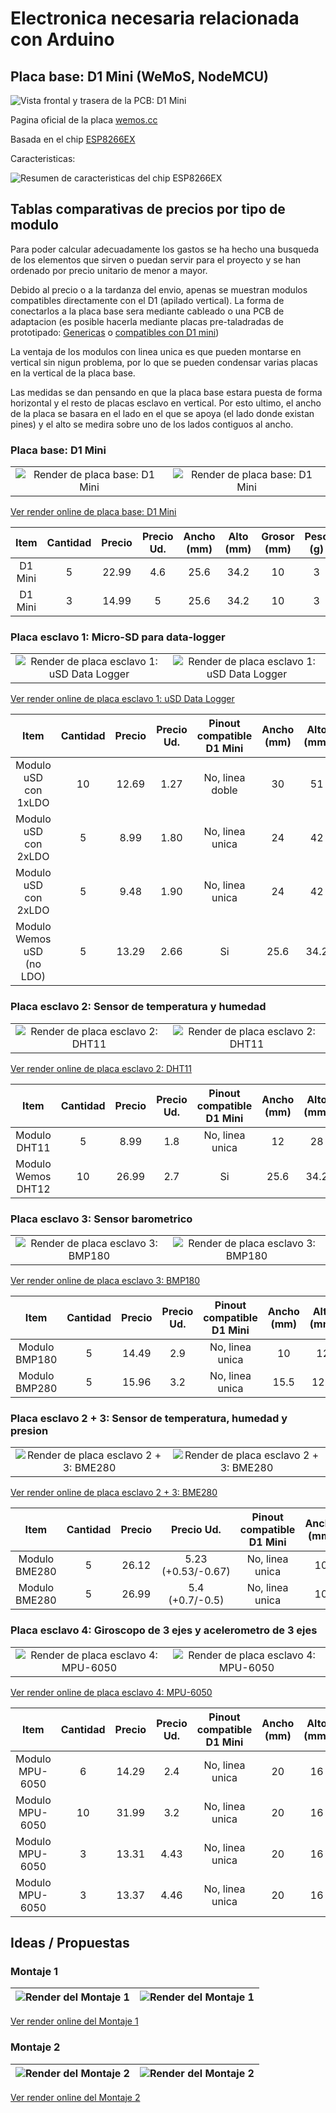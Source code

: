 # Electronica necesaria relacionada con Arduino

## Placa base: D1 Mini (WeMoS, NodeMCU)

![Vista frontal y trasera de la PCB: D1 Mini](media/D1-Mini_top-bottom.jpg)

Pagina oficial de la placa [wemos.cc](https://wiki.wemos.cc/products:d1:d1_mini)

Basada en el chip [ESP8266EX](media/ESP8266EX_datasheet_en.pdf)

Caracteristicas:

![Resumen de caracteristicas del chip ESP8266EX](media/ESP8266EX_specs-table.png)

## Tablas comparativas de precios por tipo de modulo

Para poder calcular adecuadamente los gastos se ha hecho una busqueda de los elementos que sirven o puedan servir para el proyecto y se han ordenado por precio unitario de menor a mayor.

Debido al precio o a la tardanza del envio, apenas se muestran modulos compatibles directamente con el D1 (apilado vertical). La forma de conectarlos a la placa base sera mediante cableado o una PCB de adaptacion (es posible hacerla mediante placas pre-taladradas de prototipado: [Genericas](https://www.amazon.es/s/ref=nb_sb_noss_2?__mk_es_ES=%C3%85M%C3%85%C5%BD%C3%95%C3%91&url=search-alias%3Daps&field-keywords=pcb+prototipo&rh=i%3Aaps%2Ck%3Apcb+prototipo) o [compatibles con D1 mini](https://www.amazon.es/dp/B07F6C3DF8/ref=cm_sw_r_tw_dp_U_x_3qiwCbSAV2RZA))

La ventaja de los modulos con linea unica es que pueden montarse en vertical sin nigun problema, por lo que se pueden condensar varias placas en la vertical de la placa base.

Las medidas se dan pensando en que la placa base estara puesta de forma horizontal y el resto de placas esclavo en vertical. Por esto ultimo, el ancho de la placa se basara en el lado en el que se apoya (el lado donde existan pines) y el alto se medira sobre uno de los lados contiguos al ancho.

### Placa base: D1 Mini

|                                                                       |                                                                        |
| :-----:                                                               | :-----:                                                                |
| ![Render de placa base: D1 Mini](media/3D/ESP8266_D1-Mini.stl_30.png) | ![Render de placa base: D1 Mini](media/3D/ESP8266_D1-Mini.stl_315.png) |

[Ver render online de placa base: D1 Mini](media/3D/ESP8266_D1-Mini.stl)

| Item    | Cantidad | Precio  | Precio Ud. | Ancho (mm) | Alto (mm) | Grosor (mm) | Peso (g) | Link Amazon                                                                     |
| :-----: | :-----:  | :-----: | :-----:    | :-----:    | :-----:   | :-----:     | :-----:  | :-----:                                                                         |
| D1 Mini | 5        | 22.99   | 4.6        | 25.6       | 34.2      | 10          | 3        | [Link](https://www.amazon.es/dp/B076F81VZT/ref=cm_sw_r_tw_dp_U_x_FnhwCbJXNS727) |
| D1 Mini | 3        | 14.99   | 5          | 25.6       | 34.2      | 10          | 3        | [Link](https://www.amazon.es/dp/B076F53B6S/ref=cm_sw_r_tw_dp_U_x_Y5hwCbAY80Q19) |

### Placa esclavo 1: Micro-SD para data-logger

|                                                                                 |                                                                                  |
| :-----:                                                                         | :-----:                                                                          |
| ![Render de placa esclavo 1: uSD Data Logger](media/3D/breakout_uSD.stl_30.png) | ![Render de placa esclavo 1: uSD Data Logger](media/3D/breakout_uSD.stl_315.png) |

[Ver render online de placa esclavo 1: uSD Data Logger](media/3D/breakout_uSD.stl)

| Item                      | Cantidad | Precio  | Precio Ud. | Pinout compatible D1 Mini | Ancho (mm) | Alto (mm) | Grosor (mm) | Peso (g) | Link Amazon                                                                     |
| :-----:                   | :-----:  | :-----: | :-----:    | :-----:                   | :-----:    | :-----:   | :-----:     | :-----:  | :-----:                                                                         |
| Modulo uSD con 1xLDO      | 10       | 12.69   | 1.27       | No, linea doble           | 30         | 51        | 10          | 8        | [Link](https://www.amazon.es/dp/B079124Z4G/ref=cm_sw_r_tw_dp_U_x_9kgwCbS7D4XS3) |
| Modulo uSD con 2xLDO      | 5        | 8.99    | 1.80       | No, linea unica           | 24         | 42        | 12          | 5        | [Link](https://www.amazon.es/dp/B07G296J2M/ref=cm_sw_r_tw_dp_U_x_RjgwCbAC8SWAE) |
| Modulo uSD con 2xLDO      | 5        | 9.48    | 1.90       | No, linea unica           | 24         | 42        | 12          | 5        | [Link](https://www.amazon.es/dp/B07LH6DH9D/ref=cm_sw_r_tw_dp_U_x_plgwCb481VT7A) |
| Modulo Wemos uSD (no LDO) | 5        | 13.29   | 2.66       | Si                        | 25.6       | 34.2      | 10          | 10       | [Link](https://www.amazon.es/dp/B07F6CF6YD/ref=cm_sw_r_tw_dp_U_x_FZfwCbXXAGKNK) |

### Placa esclavo 2: Sensor de temperatura y humedad

|                                                                         |                                                                          |
| :-----:                                                                 | :-----:                                                                  |
| ![Render de placa esclavo 2: DHT11](media/3D/breakout_DHT11.stl_30.png) | ![Render de placa esclavo 2: DHT11](media/3D/breakout_DHT11.stl_315.png) |

[Ver render online de placa esclavo 2: DHT11](media/3D/breakout_DHT11.stl)

| Item               | Cantidad | Precio  | Precio Ud. | Pinout compatible D1 Mini | Ancho (mm) | Alto (mm) | Grosor (mm) | Peso (g) | Link Amazon                                                                     |
| :-----:            | :-----:  | :-----: | :-----:    | :-----:                   | :-----:    | :-----:   | :-----:     | :-----:  | :-----:                                                                         |
| Modulo DHT11       | 5        | 8.99    | 1.8        | No, linea unica           | 12         | 28        | 10          | 5        | [Link](https://www.amazon.es/dp/B07DK8MVNX/ref=cm_sw_r_tw_dp_U_x_FagwCbN7YP2E2) |
| Modulo Wemos DHT12 | 10       | 26.99   | 2.7        | Si                        | 25.6       | 34.2      | 10          | 10       | [Link](https://www.amazon.es/dp/B07FCJY5FZ/ref=cm_sw_r_tw_dp_U_x_hYfwCbA1C7WDR) |

### Placa esclavo 3: Sensor barometrico

|                                                                           |                                                                            |
| :-----:                                                                   | :-----:                                                                    |
| ![Render de placa esclavo 3: BMP180](media/3D/breakout_BMP180.stl_30.png) | ![Render de placa esclavo 3: BMP180](media/3D/breakout_BMP180.stl_315.png) |

[Ver render online de placa esclavo 3: BMP180](media/3D/breakout_BMP180.stl)

| Item          | Cantidad | Precio  | Precio Ud. | Pinout compatible D1 Mini | Ancho (mm) | Alto (mm) | Grosor (mm) | Peso (g) | Link Amazon                                                                     |
| :-----:       | :-----:  | :-----: | :-----:    | :-----:                   | :-----:    | :-----:   | :-----:     | :-----:  | :-----:                                                                         |
| Modulo BMP180 | 5        | 14.49   | 2.9        | No, linea unica           | 10         | 12        | 5           | 1        | [Link](https://www.amazon.es/dp/B07GNKWWWF/ref=cm_sw_r_tw_dp_U_x_BggwCbCETKDP7) |
| Modulo BMP280 | 5        | 15.96   | 3.2        | No, linea unica           | 15.5       | 12.2      | 5           | 1        | [Link](https://www.amazon.es/dp/B07HMWB4PD/ref=cm_sw_r_tw_dp_U_x_gfgwCbZTN68BG) |

### Placa esclavo 2 + 3: Sensor de temperatura, humedad y presion

|                                                                               |                                                                                |
| :-----:                                                                       | :-----:                                                                        |
| ![Render de placa esclavo 2 + 3: BME280](media/3D/breakout_BME280.stl_30.png) | ![Render de placa esclavo 2 + 3: BME280](media/3D/breakout_BME280.stl_315.png) |

[Ver render online de placa esclavo 2 + 3: BME280](media/3D/breakout_BME280.stl)

| Item          | Cantidad | Precio  | Precio Ud.         | Pinout compatible D1 Mini | Ancho (mm) | Alto (mm) | Grosor (mm) | Peso (g) | Link Amazon                                                                     |
| :-----:       | :-----:  | :-----: | :-----:            | :-----:                   | :-----:    | :-----:   | :-----:     | :-----:  | :-----:                                                                         |
| Modulo BME280 | 5        | 26.12   | 5.23 (+0.53/-0.67) | No, linea unica           | 10         | 12        | 5           | 1        | [Link](https://www.amazon.es/dp/B07HMQMW6M/ref=cm_sw_r_tw_dp_U_x_BDhwCbJR0T7HB) |
| Modulo BME280 | 5        | 26.99   | 5.4 (+0.7/-0.5)    | No, linea unica           | 10         | 12        | 5           | 1        | [Link](https://www.amazon.es/dp/B0799FH5PG/ref=cm_sw_r_tw_dp_U_x_0DhwCbT54YETR) |

### Placa esclavo 4: Giroscopo de 3 ejes y acelerometro de 3 ejes

|                                                                              |                                                                               |
| :-----:                                                                      | :-----:                                                                       |
| ![Render de placa esclavo 4: MPU-6050](media/3D/breakout_MPU6050.stl_30.png) | ![Render de placa esclavo 4: MPU-6050](media/3D/breakout_MPU6050.stl_315.png) |

[Ver render online de placa esclavo 4: MPU-6050](media/3D/breakout_MPU6050.stl)

| Item            | Cantidad | Precio  | Precio Ud. | Pinout compatible D1 Mini | Ancho (mm) | Alto (mm) | Grosor (mm) | Peso (g) | Link Amazon                                                                     |
| :-----:         | :-----:  | :-----: | :-----:    | :-----:                   | :-----:    | :-----:   | :-----:     | :-----:  | :-----:                                                                         |
| Modulo MPU-6050 | 6        | 14.29   | 2.4        | No, linea unica           | 20         | 16        | 5           | 1        | [Link](https://www.amazon.es/dp/B07D7SSTFW/ref=cm_sw_r_tw_dp_U_x_iWhwCbYCAJV6C) |
| Modulo MPU-6050 | 10       | 31.99   | 3.2        | No, linea unica           | 20         | 16        | 5           | 1        | [Link](https://www.amazon.es/dp/B01N96D51D/ref=cm_sw_r_tw_dp_U_x_WOhwCbS8G4XTD) |
| Modulo MPU-6050 | 3        | 13.31   | 4.43       | No, linea unica           | 20         | 16        | 5           | 1        | [Link](https://www.amazon.es/dp/B07FVKWJF6/ref=cm_sw_r_tw_dp_U_x_SUhwCbPK351RC) |
| Modulo MPU-6050 | 3        | 13.37   | 4.46       | No, linea unica           | 20         | 16        | 5           | 1        | [Link](https://www.amazon.es/dp/B07GNJLN46/ref=cm_sw_r_tw_dp_U_x_VRhwCbA2Q11TK) |

## Ideas / Propuestas

### Montaje 1

| ![Render del Montaje 1](media/3D/fixture_1.stl_30.png) | ![Render del Montaje 1](media/3D/fixture_1.stl_315.png) |
| :-----:                                                | :-----:                                                 |

[Ver render online del Montaje 1](media/3D/fixture_1.stl)

### Montaje 2

| ![Render del Montaje 2](media/3D/fixture_2.stl_30.png) | ![Render del Montaje 2](media/3D/fixture_2.stl_315.png) |
| :-----:                                                | :-----:                                                 |

[Ver render online del Montaje 2](media/3D/fixture_2.stl)
